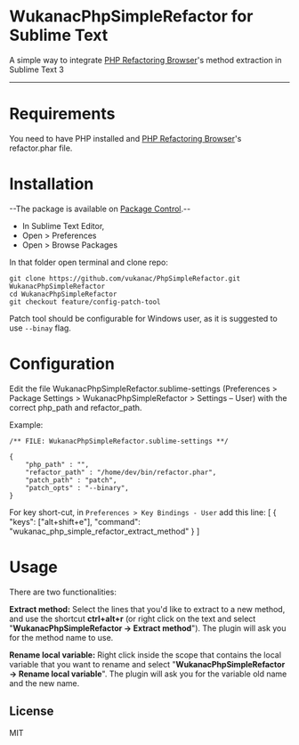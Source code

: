 WukanacPhpSimpleRefactor for Sublime Text
===========

A simple way to integrate [PHP Refactoring Browser]'s method extraction in Sublime Text 3 

---

Requirements
===========
You need to have PHP installed and [PHP Refactoring Browser]'s refactor.phar file. 

Installation
=======

--The package is available on [Package Control](https://sublime.wbond.net/).--

* In Sublime Text Editor,
* Open > Preferences
* Open > Browse Packages

In that folder open terminal and clone repo:

    git clone https://github.com/vukanac/PhpSimpleRefactor.git WukanacPhpSimpleRefactor
    cd WukanacPhpSimpleRefactor
    git checkout feature/config-patch-tool

Patch tool should be configurable for Windows user, as it is suggested to use `--binay` flag.

Configuration
=======
Edit the file WukanacPhpSimpleRefactor.sublime-settings (Preferences > Package Settings > WukanacPhpSimpleRefactor > Settings – User) with the correct php_path and refactor_path.

Example:
	
	/** FILE: WukanacPhpSimpleRefactor.sublime-settings **/

	{
		"php_path" : "",
		"refactor_path" : "/home/dev/bin/refactor.phar",
		"patch_path" : "patch",
		"patch_opts" : "--binary",
	}

For key short-cut, in `Preferences > Key Bindings - User` add this line:
	[
		{ "keys": ["alt+shift+e"], "command": "wukanac_php_simple_refactor_extract_method" }
	]


Usage
=====
There are two functionalities:

**Extract method:** Select the lines that you'd like to extract to a new method, and use the shortcut **ctrl+alt+r** (or right click on the text and select "**WukanacPhpSimpleRefactor -> Extract method**"). The plugin will ask you for the method name to use. 

**Rename local variable:** Right click inside the scope that contains the local variable that you want to rename and select "**WukanacPhpSimpleRefactor -> Rename local variable**". The plugin will ask you for the variable old name and the new name.


License
----

MIT

[PHP Refactoring Browser]:https://github.com/QafooLabs/php-refactoring-browser
